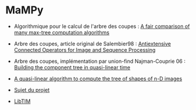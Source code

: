 # MaMPy

* Algorithmique pour le calcul de l'arbre des coupes : [A fair comparison of many max-tree computation algorithms](EN_A_fair_comparison_of_many_max-tree_computation_algorithms.pdf)
* Arbre des coupes, article original de Salembier98 : [Antiextensive Connected Operators for Image and Sequence Processing](EN_Antiextensive_Connected_Operators_for_Image_and_Sequence_Processing.pdf)
* Arbre des coupes, implémentation par union-find Najman-Couprie 06 : [Building the component tree in quasi-linear time](EN_Building_the_component_tree_in_quasi-linear_time.pdf)
* [A quasi-linear algorithm to compute the tree of shapes of n-D images](EN_A_quasi-linear_algorithm_to_compute_the_tree_of_shapes.pdf)

* [Sujet du projet](FR_SUJET.pdf)

* [LibTIM](https://github.com/bnaegel/libtim)
